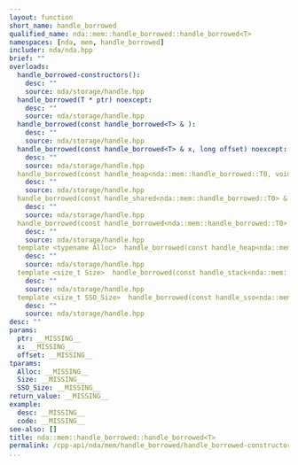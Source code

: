 ```yaml
---
layout: function
short_name: handle_borrowed
qualified_name: nda::mem::handle_borrowed::handle_borrowed<T>
namespaces: [nda, mem, handle_borrowed]
includer: nda/nda.hpp
brief: ""
overloads:
  handle_borrowed-constructors():
    desc: ""
    source: nda/storage/handle.hpp
  handle_borrowed(T * ptr) noexcept:
    desc: ""
    source: nda/storage/handle.hpp
  handle_borrowed(const handle_borrowed<T> & ):
    desc: ""
    source: nda/storage/handle.hpp
  handle_borrowed(const handle_borrowed<T> & x, long offset) noexcept:
    desc: ""
    source: nda/storage/handle.hpp
  handle_borrowed(const handle_heap<nda::mem::handle_borrowed::T0, void> & x, long offset = </Users/oparcollet/src/nda/c++/nda/storage/./handle.hpp:628:67>) noexcept:
    desc: ""
    source: nda/storage/handle.hpp
  handle_borrowed(const handle_shared<nda::mem::handle_borrowed::T0> & x, long offset = </Users/oparcollet/src/nda/c++/nda/storage/./handle.hpp:633:63>) noexcept:
    desc: ""
    source: nda/storage/handle.hpp
  handle_borrowed(const handle_borrowed<nda::mem::handle_borrowed::T0> & x, long offset = </Users/oparcollet/src/nda/c++/nda/storage/./handle.hpp:634:65>) noexcept:
    desc: ""
    source: nda/storage/handle.hpp
  template <typename Alloc>  handle_borrowed(const handle_heap<nda::mem::handle_borrowed::T0, Alloc> & x, long offset = </Users/oparcollet/src/nda/c++/nda/storage/./handle.hpp:631:68>) noexcept:
    desc: ""
    source: nda/storage/handle.hpp
  template <size_t Size>  handle_borrowed(const handle_stack<nda::mem::handle_borrowed::T0, Size> & x, long offset = </Users/oparcollet/src/nda/c++/nda/storage/./handle.hpp:637:68>) noexcept:
    desc: ""
    source: nda/storage/handle.hpp
  template <size_t SSO_Size>  handle_borrowed(const handle_sso<nda::mem::handle_borrowed::T0, SSO_Size> & x, long offset = </Users/oparcollet/src/nda/c++/nda/storage/./handle.hpp:640:70>) noexcept:
    desc: ""
    source: nda/storage/handle.hpp
desc: ""
params:
  ptr: __MISSING__
  x: __MISSING__
  offset: __MISSING__
tparams:
  Alloc: __MISSING__
  Size: __MISSING__
  SSO_Size: __MISSING__
return_value: __MISSING__
example:
  desc: __MISSING__
  code: __MISSING__
see-also: []
title: nda::mem::handle_borrowed::handle_borrowed<T>
permalink: /cpp-api/nda/mem/handle_borrowed/handle_borrowed-constructors
...
```



